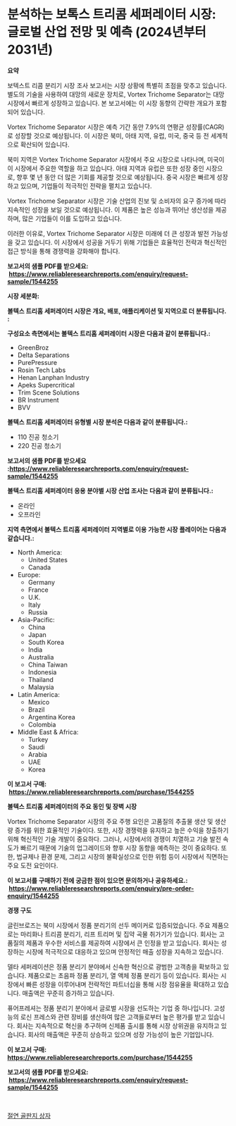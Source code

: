 <p><h1>분석하는 보톡스 트리콤 세퍼레이터 시장: 글로벌 산업 전망 및 예측 (2024년부터 2031년)</h1></p><p><strong>요약</strong></p>
<p><p>보텍스트 리콤 분리기 시장 조사 보고서는 시장 상황에 특별히 초점을 맞추고 있습니다. 별도의 기술을 사용하여 대망의 새로운 장치로, Vortex Trichome Separator는 대망 시장에서 빠르게 성장하고 있습니다. 본 보고서에는 이 시장 동향의 간략한 개요가 포함되어 있습니다.</p><p>Vortex Trichome Separator 시장은 예측 기간 동안 7.9%의 연평균 성장률(CAGR)로 성장할 것으로 예상됩니다. 이 시장은 북미, 아태 지역, 유럽, 미국, 중국 등 전 세계적으로 확산되어 있습니다.</p><p>북미 지역은 Vortex Trichome Separator 시장에서 주요 시장으로 나타나며, 미국이 이 시장에서 주요한 역할을 하고 있습니다. 아태 지역과 유럽은 또한 성장 중인 시장으로, 향후 몇 년 동안 더 많은 기회를 제공할 것으로 예상됩니다. 중국 시장은 빠르게 성장하고 있으며, 기업들이 적극적인 전략을 펼치고 있습니다.</p><p>Vortex Trichome Separator 시장은 기술 산업의 진보 및 소비자의 요구 증가에 따라 지속적인 성장을 보일 것으로 예상됩니다. 이 제품은 높은 성능과 뛰어난 생산성을 제공하며, 많은 기업들이 이를 도입하고 있습니다.</p><p>이러한 이유로, Vortex Trichome Separator 시장은 미래에 더 큰 성장과 발전 가능성을 갖고 있습니다. 이 시장에서 성공을 거두기 위해 기업들은 효율적인 전략과 혁신적인 접근 방식을 통해 경쟁력을 강화해야 합니다.</p></p>
<p><strong>보고서의 샘플 PDF를 받으세요: &nbsp;<a href="https://www.reliableresearchreports.com/enquiry/request-sample/1544255">https://www.reliableresearchreports.com/enquiry/request-sample/1544255</a></strong></p>
<p><strong>시장 세분화:</strong></p>
<p><strong> 볼텍스 트리홈 세퍼레이터 시장은 개요, 배포, 애플리케이션 및 지역으로 더 분류됩니다. :</strong></p>
<p><strong>구성요소 측면에서는 볼텍스 트리홈 세퍼레이터 시장은 다음과 같이 분류됩니다.:</strong></p>
<p><ul><li>GreenBroz</li><li>Delta Separations</li><li>PurePressure</li><li>Rosin Tech Labs</li><li>Henan Lanphan Industry</li><li>Apeks Supercritical</li><li>Trim Scene Solutions</li><li>BR Instrument</li><li>BVV</li></ul></p>
<p><strong> 볼텍스 트리홈 세퍼레이터 유형별 시장 분석은 다음과 같이 분류됩니다.:</strong></p>
<p><ul><li>110 진공 청소기</li><li>220 진공 청소기</li></ul></p>
<p><strong>보고서의 샘플 PDF를 받으세요 :<a href="https://www.reliableresearchreports.com/enquiry/request-sample/1544255">https://www.reliableresearchreports.com/enquiry/request-sample/1544255</a></strong></p>
<p><strong> 볼텍스 트리홈 세퍼레이터 응용 분야별 시장 산업 조사는 다음과 같이 분류됩니다.:</strong></p>
<p><ul><li>온라인</li><li>오프라인</li></ul></p>
<p><strong>지역 측면에서 볼텍스 트리홈 세퍼레이터 지역별로 이용 가능한 시장 플레이어는 다음과 같습니다.:</strong></p>
<p><ul>
    <li>
        North America:
        <ul>
            <li>United States</li>
            <li>Canada</li>
        </ul>
    </li>
    <li>
        Europe:
        <ul>
            <li>Germany</li>
            <li>France</li>
            <li>U.K.</li>
            <li>Italy</li>
            <li>Russia</li>
        </ul>
    </li>
    <li>
        Asia-Pacific:
        <ul>
            <li>China</li>
            <li>Japan</li>
            <li>South Korea</li>
            <li>India</li>
            <li>Australia</li>
            <li>China Taiwan</li>
            <li>Indonesia</li>
            <li>Thailand</li>
            <li>Malaysia</li>
        </ul>
    </li>
    <li>
        Latin America:
        <ul>
            <li>Mexico</li>
            <li>Brazil</li>
            <li>Argentina Korea</li>
            <li>Colombia</li>
        </ul>
    </li>
    <li>
        Middle East & Africa:
        <ul>
            <li>Turkey</li>
            <li>Saudi</li>
            <li>Arabia</li>
            <li>UAE</li>
            <li>Korea</li>
        </ul>
    </li>
    </ul></p>
<p><strong>이 보고서 구매: &nbsp;<a href="https://www.reliableresearchreports.com/purchase/1544255">https://www.reliableresearchreports.com/purchase/1544255</a></strong></p>
<p><strong>볼텍스 트리홈 세퍼레이터의 주요 동인 및 장벽 시장</strong></p>
<p><p>Vortex Trichome Separator 시장의 주요 주행 요인은 고품질의 추출물 생산 및 생산량 증가를 위한 효율적인 기술이다. 또한, 시장 경쟁력을 유지하고 높은 수익을 창출하기 위해 혁신적인 기술 개발이 중요하다. 그러나, 시장에서의 경쟁이 치열하고 기술 발전 속도가 빠르기 때문에 기술의 업그레이드와 향후 시장 동향을 예측하는 것이 중요하다. 또한, 법규제나 환경 문제, 그리고 시장의 불확실성으로 인한 위험 등이 시장에서 직면하는 주요 도전 요인이다.</p></p>
<p><strong>이 보고서를 구매하기 전에 궁금한 점이 있으면 문의하거나 공유하세요.: &nbsp;<a href="https://www.reliableresearchreports.com/enquiry/pre-order-enquiry/1544255">https://www.reliableresearchreports.com/enquiry/pre-order-enquiry/1544255</a></strong></p>
<p><strong>경쟁 구도</strong></p>
<p><p>글린브로즈는 북미 시장에서 정품 분리기의 선두 메이커로 입증되었습니다. 주요 제품으로는 마리화나 트리콤 분리기, 리프 트리머 및 집약 곡물 취가기가 있습니다. 회사는 고품질의 제품과 우수한 서비스를 제공하여 시장에서 큰 인정을 받고 있습니다. 회사는 성장하는 시장에 적극적으로 대응하고 있으며 안정적인 매출 성장을 지속하고 있습니다.</p><p>델타 세퍼레이션은 정품 분리기 분야에서 신속한 혁신으로 광범한 고객층을 확보하고 있습니다. 제품으로는 초음파 정품 분리기, 열 액체 정품 분리기 등이 있습니다. 회사는 시장에서 빠른 성장을 이루어내며 전략적인 파트너십을 통해 시장 점유율을 확대하고 있습니다. 매출액은 꾸준히 증가하고 있습니다.</p><p>퓨어프레셔는 정품 분리기 분야에서 글로벌 시장을 선도하는 기업 중 하나입니다. 고성능의 로신 프레스와 관련 장비를 생산하여 많은 고객들로부터 높은 평가를 받고 있습니다. 회사는 지속적으로 혁신을 추구하며 신제품 출시를 통해 시장 상위권을 유지하고 있습니다. 회사의 매출액은 꾸준히 상승하고 있으며 성장 가능성이 높은 기업입니다.</p></p>
<p><strong>이 보고서 구매: &nbsp; <a href="https://www.reliableresearchreports.com/purchase/1544255">https://www.reliableresearchreports.com/purchase/1544255</a></strong></p>
<p><strong>보고서의 샘플 PDF를 받으세요: &nbsp;<a href="https://www.reliableresearchreports.com/enquiry/request-sample/1544255">https://www.reliableresearchreports.com/enquiry/request-sample/1544255</a></strong><strong></strong></p>
<p>&nbsp;</p>
<p><p><a href="https://github.com/CorEmtymerich56566/Market-Research-Report-List-1/blob/main/332533513490.md">절연 골판지 상자</a></p></p>